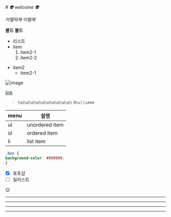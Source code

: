 *# :alien: welcome :alien:*

*이텔릭체*
_이텔체_

**볼드**
__볼드__

- 리스트
- item
  1. item2-1
  2. item2-2
+ item2
  - item2-1

![image](http://cfile2.uf.tistory.com/image/257B8B4B55AC63A71E167D)

[link](http://cfile2.uf.tistory.com/image/257B8B4B55AC63A71E167D)

> hahahahahahahahahahah
#`hello###`

menu |  설명
-----| ------
ul   | unordered item
ol   | ordered item
li   | list item

```css
.box {
background-color: #999999;
}
```


- [x] 포토샵
- [ ] 일러스트

:wink:

* * *
***
_ _ _

___


